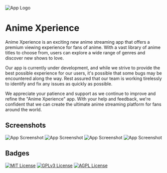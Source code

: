 ![App Logo](https://imgtr.ee/images/2023/04/27/8XumB.md.png)

# Anime Xperience

Anime Xperience is an exciting new anime streaming app that offers a premium viewing experience for fans of anime. With a vast library of anime titles to choose from, users can explore a wide range of genres and discover new shows to love.

Our app is currently under development, and while we strive to provide the best possible experience for our users, it's possible that some bugs may be encountered along the way. Rest assured that our team is working tirelessly to identify and fix any issues as quickly as possible.

We appreciate your patience and support as we continue to improve and refine the "Anime Xperience" app. With your help and feedback, we're confident that we can create the ultimate anime streaming platform for fans around the world.

## Screenshots

![App Screenshot](https://imgtr.ee/images/2023/04/27/8XWBX.md.jpg)
![App Screenshot](https://imgtr.ee/images/2023/04/27/8X5y4.md.jpg)
![App Screenshot](https://imgtr.ee/images/2023/04/27/8XLxD.md.jpg)
![App Screenshot](https://imgtr.ee/images/2023/04/27/8XVm1.md.jpg)

## Badges

[![MIT License](https://img.shields.io/badge/License-MIT-green.svg)](https://choosealicense.com/licenses/mit/)
[![GPLv3 License](https://img.shields.io/badge/License-GPL%20v3-yellow.svg)](https://opensource.org/licenses/)
[![AGPL License](https://img.shields.io/badge/license-AGPL-blue.svg)](http://www.gnu.org/licenses/agpl-3.0)
